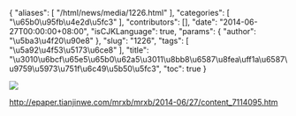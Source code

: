 {
    "aliases": [
        "/html/news/media/1226.html"
    ],
    "categories": [
        "\u65b0\u95fb\u4e2d\u5fc3"
    ],
    "contributors": [],
    "date": "2014-06-27T00:00:00+08:00",
    "isCJKLanguage": true,
    "params": {
        "author": "\u5ba3\u4f20\u90e8"
    },
    "slug": "1226",
    "tags": [
        "\u5a92\u4f53\u5173\u6ce8"
    ],
    "title": "\u3010\u6bcf\u65e5\u65b0\u62a5\u3011\u8bb8\u6587\u8fea\uff1a\u6587\u9759\u5973\u751f\u6c49\u5b50\u5fc3",
    "toc": true
}

![](http://epaper.tianjinwe.com/mrxb/81/2014-06/27/C8/20140627C8_brief.jpg)




<http://epaper.tianjinwe.com/mrxb/mrxb/2014-06/27/content_7114095.htm>


